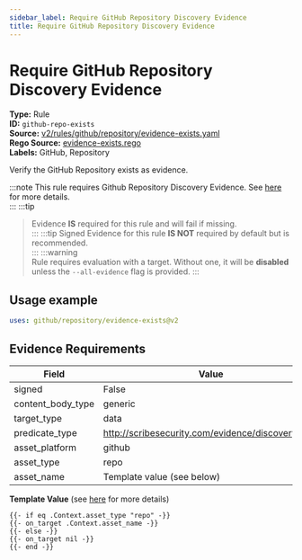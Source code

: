```yaml
---
sidebar_label: Require GitHub Repository Discovery Evidence
title: Require GitHub Repository Discovery Evidence
---  
```

# Require GitHub Repository Discovery Evidence  
**Type:** Rule  
**ID:** `github-repo-exists`  
**Source:** [v2/rules/github/repository/evidence-exists.yaml](https://github.com/scribe-public/sample-policies/blob/main/v2/rules/github/repository/evidence-exists.yaml)  
**Rego Source:** [evidence-exists.rego](https://github.com/scribe-public/sample-policies/blob/main/v2/rules/github/repository/evidence-exists.rego)  
**Labels:** GitHub, Repository  

Verify the GitHub Repository exists as evidence.

:::note 
This rule requires Github Repository Discovery Evidence. See [here](/docs/platforms/discover#github-discovery) for more details.  
::: 
:::tip 
> Evidence **IS** required for this rule and will fail if missing.  
::: 
:::tip 
Signed Evidence for this rule **IS NOT** required by default but is recommended.  
::: 
:::warning  
Rule requires evaluation with a target. Without one, it will be **disabled** unless the `--all-evidence` flag is provided.
::: 

## Usage example

```yaml
uses: github/repository/evidence-exists@v2
```

## Evidence Requirements  
| Field | Value |
|-------|-------|
| signed | False |
| content_body_type | generic |
| target_type | data |
| predicate_type | http://scribesecurity.com/evidence/discovery/v0.1 |
| asset_platform | github |
| asset_type | repo |
| asset_name | Template value (see below) |

**Template Value** (see [here](/docs/valint/initiatives#template-arguments) for more details)

```
{{- if eq .Context.asset_type "repo" -}}
{{- on_target .Context.asset_name -}}
{{- else -}}
{{- on_target nil -}}
{{- end -}}
```

